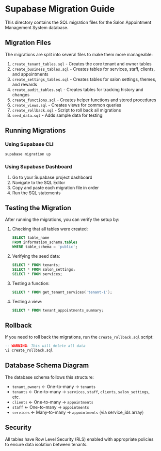 # Supabase Migration Guide

This directory contains the SQL migration files for the Salon Appointment Management System database.

## Migration Files

The migrations are split into several files to make them more manageable:

1. `create_tenant_tables.sql` - Creates the core tenant and owner tables
2. `create_business_tables.sql` - Creates tables for services, staff, clients, and appointments
3. `create_settings_tables.sql` - Creates tables for salon settings, themes, and rewards
4. `create_audit_tables.sql` - Creates tables for tracking history and changes
5. `create_functions.sql` - Creates helper functions and stored procedures
6. `create_views.sql` - Creates views for common queries
7. `create_rollback.sql` - Script to roll back all migrations
8. `seed_data.sql` - Adds sample data for testing

## Running Migrations

### Using Supabase CLI

```bash
supabase migration up
```

### Using Supabase Dashboard

1. Go to your Supabase project dashboard
2. Navigate to the SQL Editor
3. Copy and paste each migration file in order
4. Run the SQL statements

## Testing the Migration

After running the migrations, you can verify the setup by:

1. Checking that all tables were created:
   ```sql
   SELECT table_name 
   FROM information_schema.tables 
   WHERE table_schema = 'public';
   ```

2. Verifying the seed data:
   ```sql
   SELECT * FROM tenants;
   SELECT * FROM salon_settings;
   SELECT * FROM services;
   ```

3. Testing a function:
   ```sql
   SELECT * FROM get_tenant_services('tenant-1');
   ```

4. Testing a view:
   ```sql
   SELECT * FROM tenant_appointments_summary;
   ```

## Rollback

If you need to roll back the migrations, run the `create_rollback.sql` script:

```sql
-- WARNING: This will delete all data
\i create_rollback.sql
```

## Database Schema Diagram

The database schema follows this structure:

- `tenant_owners` ← One-to-many → `tenants`
- `tenants` ← One-to-many → `services`, `staff`, `clients`, `salon_settings`, etc.
- `clients` ← One-to-many → `appointments`
- `staff` ← One-to-many → `appointments`
- `services` ← Many-to-many → `appointments` (via service_ids array)

## Security

All tables have Row Level Security (RLS) enabled with appropriate policies to ensure data isolation between tenants.